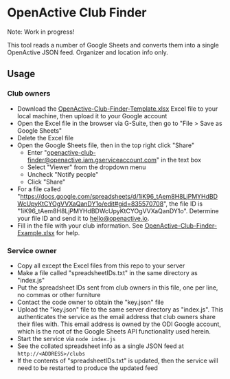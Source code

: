 # OpenActive Club Finder

Note: Work in progress!

This tool reads a number of Google Sheets and converts them into a single OpenActive JSON feed. Organizer and location info only.

## Usage

### Club owners
- Download the [OpenActive-Club-Finder-Template.xlsx](./OpenActive-Club-Finder-Template.xlsx) Excel file to your local machine, then upload it to your Google account
- Open the Excel file in the browser via G-Suite, then go to "File > Save as Google Sheets"
- Delete the Excel file
- Open the Google Sheets file, then in the top right click "Share"
  - Enter "openactive-club-finder@openactive.iam.gserviceaccount.com" in the text box
  - Select "Viewer" from the dropdown menu
  - Uncheck "Notify people"
  - Click "Share"
- For a file called "https://docs.google.com/spreadsheets/d/1iK96_tAem8H8LjPMYHdBDWcUpyKtCYOgVVXaQanDY1o/edit#gid=835570708", the file ID is "1iK96_tAem8H8LjPMYHdBDWcUpyKtCYOgVVXaQanDY1o". Determine your file ID and send it to hello@openactive.io.
- Fill in the file with your club information. See [OpenActive-Club-Finder-Example.xlsx](./OpenActive-Club-Finder-Example.xlsx) for help.

### Service owner
- Copy all except the Excel files from this repo to your server
- Make a file called "spreadsheetIDs.txt" in the same directory as "index.js"
- Put the spreadsheet IDs sent from club owners in this file, one per line, no commas or other furniture
- Contact the code owner to obtain the "key.json" file
- Upload the "key.json" file to the same server directory as "index.js". This authenticates the service as the email address that club owners share their files with. This email address is owned by the ODI Google account, which is the root of the Google Sheets API functionality used herein.
- Start the service via `node index.js`
- See the collated spreadsheet info as a single JSON feed at `http://<ADDRESS>/clubs`
- If the contents of "spreadsheetIDs.txt" is updated, then the service will need to be restarted to produce the updated feed
